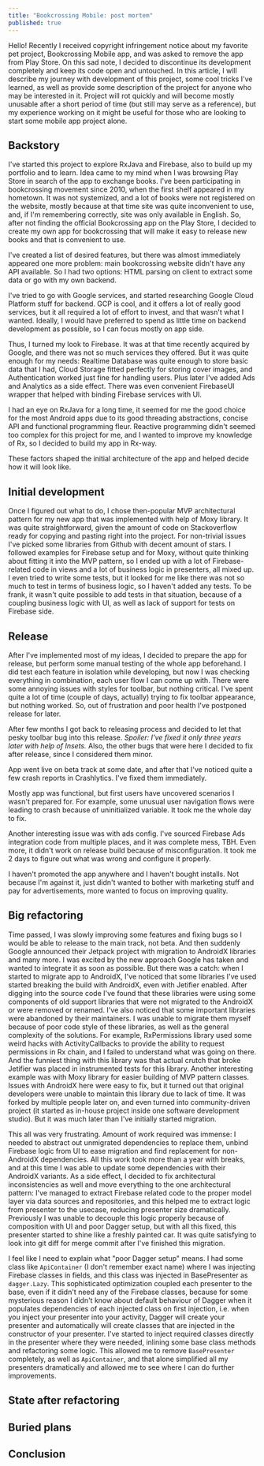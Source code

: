 ```yaml
---
title: "Bookcrossing Mobile: post mortem"
published: true 
---
```


Hello! Recently I received copyright infringement notice about my favorite pet project, Bookcrossing Mobile app, and was asked to remove the app from Play Store. On this sad note, I decided to discontinue its development completely and keep its code open and untouched. In this article, I will describe my journey with development of this project, some cool tricks I've learned, as well as provide some description of the project for anyone who may be interested in it. Project will rot quickly and will become mostly unusable after a short period of time (but still may serve as a reference), but my experience working on it might be useful for those who are looking to start some mobile app project alone.

## Backstory

I've started this project to explore RxJava and Firebase, also to build up my portfolio and to learn. Idea came to my mind when I was browsing Play Store in search of the app to exchange books. I've been participating in bookcrossing movement since 2010, when the first shelf appeared in my hometown. It was not systemized, and a lot of books were not registered on the website, mostly because at that time site was quite inconvenient to use, and, if I'm remembering correctly, site was only available in English. So, after not finding the official Bookcrossing app on the Play Store, I decided to create my own app for bookcrossing that will make it easy to release new books and that is convenient to use.

I've created a list of desired features, but there was almost immediately appeared one more problem: main bookcrossing website didn't have any API available. So I had two options: HTML parsing on client to extract some data or go with my own backend.

I've tried to go with Google services, and started researching Google Cloud Platform stuff for backend. GCP is cool, and it offers a lot of really good services, but it all required a lot of effort to invest, and that wasn't what I wanted. Ideally, I would have preferred to spend as little time on backend development as possible, so I can focus mostly on app side.

Thus, I turned my look to Firebase. It was at that time recently acquired by Google, and there was not so much services they offered. But it was quite enough for my needs: Realtime Database was quite enough to store basic data that I had, Cloud Storage fitted perfectly for storing cover images, and Authentication worked just fine for handling users. Plus later I've added Ads and Analytics as a side effect. There was even convenient FirebaseUI wrapper that helped with binding Firebase services with UI.

I had an eye on RxJava for a long time, it seemed for me the good choice for the most Android apps due to its good threading abstractions, concise API and functional programming fleur. Reactive programming didn't seemed too complex for this project for me, and I wanted to improve my knowledge of Rx, so I decided to build my app in Rx-way.

These factors shaped the initial architecture of the app and helped decide how it will look like.

## Initial development

Once I figured out what to do, I chose then-popular MVP architectural pattern for my new app that was implemented with help of Moxy library. It was quite straightforward, given the amount of code on Stackoverflow ready for copying and pasting right into the project. For non-trivial issues I've picked some libraries from Github with decent amount of stars. I followed examples for Firebase setup and for Moxy, without quite thinking about fitting it into the MVP pattern, so I ended up with a lot of Firebase-related code in views and a lot of business logic in presenters, all mixed up. I even tried to write some tests, but it looked for me like there was not so much to test in terms of business logic, so I haven't added any tests. To be frank, it wasn't quite possible to add tests in that situation, because of a coupling business logic with UI, as well as lack of support for tests on Firebase side.

## Release

After I've implemented most of my ideas, I decided to prepare the app for release, but perform some manual testing of the whole app beforehand. I did test each feature in isolation while developing, but now I was checking everything in combination, each user flow I can come up with. There were some annoying issues with styles for toolbar, but nothing critical. I've spent quite a lot of time (couple of days, actually) trying to fix toolbar appearance, but nothing worked. So, out of frustration and poor health I've postponed release for later.

After few months I got back to releasing process and decided to let that pesky toolbar bug into this release. _Spoiler: I've fixed it only three years later with help of Insets._ Also, the other bugs that were here I decided to fix after release, since I considered them minor.

App went live on beta track at some date, and after that I've noticed quite a few crash reports in Crashlytics. I've fixed them immediately.

Mostly app was functional, but first users have uncovered scenarios I wasn't prepared for. For example, some unusual user navigation flows were leading to crash because of uninitialized variable. It took me the whole day to fix.

Another interesting issue was with ads config. I've sourced Firebase Ads integration code from multiple places, and it was complete mess, TBH. Even more, it didn't work on release build because of misconfiguration. It took me 2 days to figure out what was wrong and configure it properly.

I haven't promoted the app anywhere and I haven't bought installs. Not because I'm against it, just didn't wanted to bother with marketing stuff and pay for advertisements, more wanted to focus on improving quality.

## Big refactoring

Time passed, I was slowly improving some features and fixing bugs so I would be able to release to the main track, not beta. And then suddenly Google announced their Jetpack project with migration to AndroidX libraries and many more. I was excited by the new approach Google has taken and wanted to integrate it as soon as possible. But there was a catch: when I started to migrate app to AndroidX, I've noticed that some libraries I've used started breaking the build with AndroidX, even with Jetifier enabled. After digging into the source code I've found that these libraries were using some components of old support libraries that were not migrated to the AndroidX or were removed or renamed. I've also noticed that some important libraries were abandoned by their maintainers. I was unable to migrate them myself because of poor code style of these libraries, as well as the general complexity of the solutions. For example, RxPermissions library used some weird hacks with ActivityCallbacks to provide the ability to request permissions in Rx chain, and I failed to understand what was going on there. And the funniest thing with this library was that actual crutch that broke Jetifier was placed in instrumented tests for this library. Another interesting example was with Moxy library for easier building of MVP pattern classes. Issues with AndroidX here were easy to fix, but it turned out that original developers were unable to maintain this library due to lack of time. It was forked by multiple people later on, and even turned into community-driven project (it started as in-house project inside one software development studio). But it was much later than I've initially started migration.

This all was very frustrating. Amount of work required was immense: I needed to abstract out unmigrated dependencies to replace them, unbind Firebase logic from UI to ease migration and find replacement for non-AndroidX dependencies. All this work took more than a year with breaks, and at this time I was able to update some dependencies with their AndroidX variants. As a side effect, I decided to fix architectural inconsistencies as well and move everything to the one architectural pattern: I've managed to extract Firebase related code to the proper model layer via data sources and repositories, and this helped me to extract logic from presenter to the usecase, reducing presenter size dramatically. Previously I was unable to decouple this logic properly because of composition with UI and poor Dagger setup, but with all this fixed, this presenter started to shine like a freshly painted car. It was quite satisfying to look into git diff for merge commit after I've finished this migration.

I feel like I need to explain what "poor Dagger setup" means. I had some class like `ApiContainer` (I don't remember exact name) where I was injecting Firebase classes in fields, and this class was injected in BasePresenter as `dagger.Lazy`. This sophisticated optimization coupled each presenter to the base, even if it didn't need any of the Firebase classes, because for some mysterious reason I didn't know about default behaviour of Dagger when it populates dependencies of each injected class on first injection, i.e. when you inject your presenter into your activity, Dagger will create your presenter and automatically will create classes that are injected in the constructor of your presenter. I've started to inject required classes directly in the presenter where they were needed, inlining some base class methods and refactoring some logic. This allowed me to remove `BasePresenter` completely, as well as `ApiContainer`, and that alone simplified all my presenters dramatically and allowed me to see where I can do further improvements.

## State after refactoring

## Buried plans

## Conclusion
